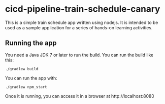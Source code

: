 # cicd-pipeline-train-schedule-canary

This is a simple train schedule app written using nodejs. It is intended to be used as a sample application for a series of hands-on learning activities. 

## Running the app

You need a Java JDK 7 or later to run the build. You can run the build like this:

    ./gradlew build

You can run the app with:

    ./gradlew npm_start

Once it is running, you can access it in a browser at http://localhost:8080

